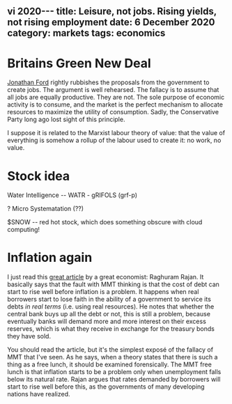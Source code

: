 vi 2020---
title: Leisure, not jobs. Rising yields, not rising employment
date: 6 December 2020
category: markets
tags: economics
---

# Britains Green New Deal

[Jonathan Ford](https://www.ft.com/content/786c2dd6-9f3d-45b7-854e-09e15a1da220) rightly rubbishes the proposals from the government to create jobs.
The argument is well rehearsed.
The fallacy is to assume that all jobs are equally productive. They are not.
The sole purpose of economic activity is to consume, and the market is the perfect mechanism to allocate resources to maximize the utility of consumption.
Sadly, the Conservative Party long ago lost sight of this principle.

I suppose it is related to the Marxist labour theory of value: that the value of everything is somehow a rollup of the labour used to create it: no work, no value.

# Stock idea

Water Intelligence -- WATR - 
gRIFOLS (grf-p)

? Micro Systematation (??)

$SNOW -- red hot stock, which does something obscure with cloud computing!

# Inflation again

I just read this [great article](https://www.project-syndicate.org/commentary/borrowing-and-spending-limits-in-ultra-low-interest-rate-environment-by-raghuram-rajan-2020-11) by a great economist: Raghuram Rajan. 
It basically says that the fault with MMT thinking is that the cost of debt can start to rise well before inflation is a problem.
It happens when real borrowers start to lose faith in the ability of a government to service its debts *in real terms* (i.e. using real resources). He notes that whether the central bank buys up all the debt or not, this is still a problem, because eventually banks will demand more and more interest on their excess reserves, which is what they receive in exchange for the treasury bonds they have sold.

You should read the article, but it's the simplest exposé of the fallacy of MMT that I've seen. As he says, when a theory states that there is such a thing as a free lunch, it should be examined forensically. The MMT free lunch is that inflation starts to be a problem only when unemployment falls below its natural rate.
Rajan argues that rates demanded by borrowers will start to rise well before this, as the governments of many developing nations have realized. 

